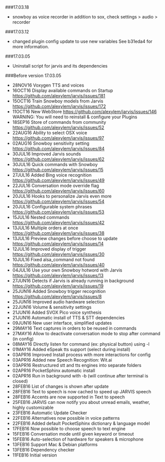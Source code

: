 ###17.03.18
- snowboy as voice recorder in addition to sox, check settings > audio > recorder

###17.03.12
- changed plugin config update to use new variables
          See b31eda4 for more information.

###17.03.05
- Uninstall script for jarvis and its dependencies

###Before version 17.03.05
 - 28NOV16 Voxygen TTS and voices
 - 16OCT16 Display available commands on Startup https://github.com/alexylem/jarvis/issues/181
 - 15OCT16 Train Snowboy models from Jarvis https://github.com/alexylem/jarvis/issues/172
 - 11OCT16 New WebStore https://github.com/alexylem/jarvis/issues/146
          WARNING: You will need to reinstall & configure your Plugins
 - 18SEP16 Store of commands from community https://github.com/alexylem/jarvis/issues/52
 - 22AUG16 Ability to select OSX voice https://github.com/alexylem/jarvis/issues/97
 - 02AUG16 Snowboy sensitivity setting https://github.com/alexylem/jarvis/issues/84
 - 30JUL16 Improved Jarvis sounds https://github.com/alexylem/jarvis/issues/62
 - 30JUL16 Quick commands with Snowboy https://github.com/alexylem/jarvis/issues/15
 - 27JUL16 Added Bing voice recognition https://github.com/alexylem/jarvis/issues/49
 - 22JUL16 Conversation mode override flag https://github.com/alexylem/jarvis/issues/60
 - 20JUL16 Hooks to personalize Jarvis even more https://github.com/alexylem/jarvis/issues/54
 - 20JUL16 Configurable system phrases https://github.com/alexylem/jarvis/issues/53
 - 15JUL16 Nested commands https://github.com/alexylem/jarvis/issues/42
 - 13JUL16 Multiple orders at once https://github.com/alexylem/jarvis/issues/38
 - 13JUL16 Preview changes before choose to update https://github.com/alexylem/jarvis/issues/14
 - 12JUL16 Improved display of trigger https://github.com/alexylem/jarvis/issues/30
 - 10JUL16 Fixed alsa_command not found https://github.com/alexylem/jarvis/issues/40
 - 04JUL16 Use your own Snowboy hotword with Jarvis https://github.com/alexylem/jarvis/issues/13
 - 27JUN16 Detects if Jarvis is already running in background https://github.com/alexylem/jarvis/issues/19
 - 25JUN16 Added Snowboy trigger recognition https://github.com/alexylem/jarvis/issues/8
 - 25JUN16 Improved audio hardware selection
 - 22JUN16 Volume & sensitivity settings
 - 21JUN16 Added SVOX Pico voice synthesis
 - 21JUN16 Automatic install of TTS & STT dependencies
 - 09JUN16 New user interface, simplified updates
 - 29MAY16 Text captures in orders to be reused in commands
 - 27MAY16 Allow to deactivate conversation mode to stop after command (in config)
 - 08MAY16 Directly listen for command (ex: physical button) using -l
 - 01MAY16 Added eSpeak tts support (select during install)
 - 03APR16 Improved Install process with more interactions for config
 - 03APR16 Added new Speech Recognition: Wit.ai
 - 03APR16 Restructured stt and tts engines into separate folders
 - 02APR16 PocketSphinx automatic install
 - 02APR16 Run in background with -b (will continue after terminal is closed)
 - 28FEB16 List of changes is shown after update
 - 28FEB16 Text to speech is now cached to speed up JARVIS speech
 - 28FEB16 Accents are now supported in Text to speech
 - 25FEB16 JARVIS can now notify you about unread emails, weather, highly customizable
 - 23FEB16 Automatic Update Checker
 - 22FEB16 Alternatives now possible in voice patterns
 - 22FEB16 Added default PocketSphinx dictionary & language model
 - 17FEB16 Now possible to choose speech to text engine
 - 15FEB16 Conversation mode until given keyword or timeout
 - 15FEB16 Auto-selection of hardware for speakers & microphone
 - 13FEB16 Support Mac & Debian platforms
 - 13FEB16 Dependency checker
 - 11FEB16 Initial version
